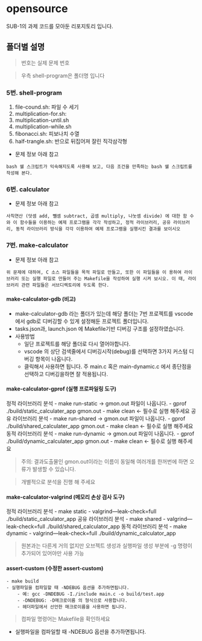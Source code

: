 # opensource

SUB-1의 과제 코드를 모아둔 리포지토리 입니다.

## 폴더별 설명
> 번호는 실제 문제 번호

> 우측 shell-program은 폴더명 입니다

### 5번. shell-program
1. file-cound.sh: 파일 수 세기
2. multiplication-for.sh: 
3. multiplication-until.sh
4. multiplication-while.sh
5. fibonacci.sh: 피보나치 수열
6. half-trangle.sh: 반으로 뒤집어져 잘린 직각삼각형

- 문제 정보 아래 참고
```
bash 쉘 스크립트가 익숙해지도록 사용해 보고, 다음 조건을 만족하는 bash 쉘 스크립트를 작성해 본다.
```

### 6번. calculator
- 문제 정보 아래 참고
```
사칙연산 (덧셈 add, 뺄셈 subtract, 곱셈 multiply, 나눗셈 divide) 에 대한 함 수와 이 함수들을 이용하는 예제 프로그램을 각각 작성하고, 정적 라이브러리, 공유 라이브러리, 동적 라이브러리 방식을 각각 이용하여 예제 프로그램을 실행시킨 결과를 보이시오
```

### 7번. make-calculator
- 문제 정보 아래 참고
```
위 문제에 대하여, C 소스 파일들을 목적 파일로 만들고, 또한 이 파일들을 이 용하여 라이브러리 또는 실행 파일로 만들어 주는 Makefile을 작성하여 실행 시켜 보시오. 이 때, 라이브러리 관련 파일들은 서브디렉토리에 두도록 한다.
```

#### make-calculator-gdb (비고)
- make-calculator-gdb 라는 폴더가 있는데 해당 폴더는 7번 프로젝트를 vscode에서 gdb로 디버깅할 수 있게 설정해둔 프로젝트 폴더입니다.
- tasks.json과, launch.json 에 Makefile기반 디버깅 구조를 설정하였습니다.
- 사용방법
    - 일단 프로젝트를 해당 폴더로 다시 열어야합니다.
    - vscode 의 상단 검색줄에서 디버깅시작(debug)를 선택하면 3가지 커스텀 디버깅 항목이 나옵니다.
    - 클릭해서 사용하면 됩니다. 주 main.c 혹은 main-dynamic.c 에서 종단점을 선택하고 디버깅을하면 잘 적용됩니다.

#### make-calculator-gprof (실행 프로파일링 도구)
정적 라이브러리 분석
    - make run-static -> gmon.out 파일이 나옵니다.
    - gprof ./build/static_calculater_app gmon.out
    - make clean <- 필수로 실행 해주세요
공유 라이브러리 분석
    - make run-shared -> gmon.out 파일이 나옵니다.
    - gprof ./build/shared_calculater_app gmon.out
    - make clean <- 필수로 실행 해주세요
동적 라이브러리 분석
    - make run-dynamic -> gmon.out 파일이 나옵니다.
    - gprof ./build/dynamic_calculater_app gmon.out
    - make clean <- 필수로 실행 해주세요

> 주의: 결과도출물인 gmon.out이라는 이름이 동일해 여러개를 한꺼번에 하면 오류가 발생할 수 있습니다.

> 개별적으로 분석을 진행 해 주세요

#### make-calculator-valgrind (메모리 손상 검사 도구)
정적 라이브러리 분석
    - make static
    - valgrind—leak-check=full ./build/static_calculator_app
공유 라이브러리 분석
    - make shared
    - valgrind—leak-check=full ./build/shared_calculator_app
동적 라이브러리 분석
    - make dynamic
    - valgrind—leak-check=full ./build/dynamic_calculator_app

> 원본과는 다른게 거의 없지만 오브젝트 생성과 실행파일 생성 부분에 -g 명령이 추가되어 있어야만 사용 가능

#### assert-custom (수정한 assert-custom)
	- make build
	- 실행파일을 컴파일할 때 -NDEBUG 옵션을 추가하면됩니다.
		- 예: gcc -DNDEBUG -I./include main.c -o build/test.app
		- -DNDEBUG: -D매크로이름 의 형식으로 사용합니다.
		- 헤더파일에서 선언한 매크로이름을 사용하면 됩니다.

> 컴파일 명령어는 Makefile을 확인하세요

- 실행파일을 컴파일할 때 -NDEBUG 옵션을 추가하면됩니다.
